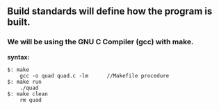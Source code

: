 <h2>Build standards will define how the program is built.</h2>
<h3>We will be using the GNU C Compiler (gcc) with make.</h3>

<strong>syntax:</strong>
````
$: make
	gcc -o quad quad.c -lm		//Makefile procedure
$: make run
	./quad
$: make clean
	rm quad
````
